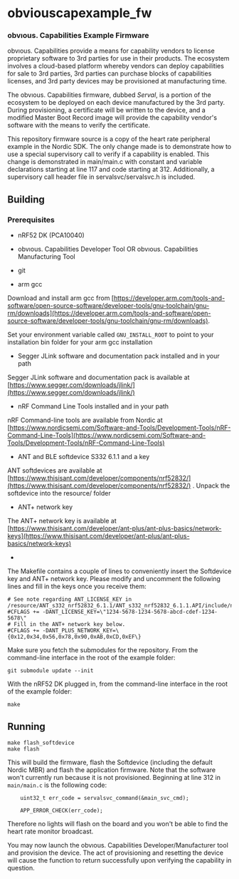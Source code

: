 # obviouscapexample_fw
### obvıous. Capabilities Example Firmware

obvıous. Capabilities provide a means for capability vendors to license proprietary software to 3rd parties for use in their products.  The ecosystem involves a cloud-based platform whereby vendors can deploy capabilities for sale to 3rd parties, 3rd parties can purchase blocks of capabilities licenses, and 3rd party devices may be provisioned at manufacturing time.

The obvıous. Capabilities firmware, dubbed *Serval*, is a portion of the ecosystem to be deployed on each device manufactured by the 3rd party.  During provisioning, a certificate will be written to the device, and a modified Master Boot Record image will provide the capability vendor's software with the means to verify the certificate.

This repository firmware source is a copy of the heart rate peripheral example in the Nordic SDK.  The only change made is to demonstrate how to use a special supervisory call to verify if a capability is enabled.  This change is demonstrated in main/main.c with constant and variable declarations starting at line 117 and code starting at 312.  Additionally, a supervisory call header file in servalsvc/servalsvc.h is included.

## Building
### Prerequisites

* nRF52 DK (PCA10040)

* obvıous. Capabilities Developer Tool OR obvıous. Capabilities Manufacturing Tool

* git

* arm gcc

Download and install arm gcc from [https://developer.arm.com/tools-and-software/open-source-software/developer-tools/gnu-toolchain/gnu-rm/downloads](https://developer.arm.com/tools-and-software/open-source-software/developer-tools/gnu-toolchain/gnu-rm/downloads).

Set your environment variable called `GNU_INSTALL_ROOT` to point to your installation bin folder for your arm gcc installation

* Segger JLink software and documentation pack installed and in your path

Segger JLink software and documentation pack is available at [https://www.segger.com/downloads/jlink/](https://www.segger.com/downloads/jlink/)

* nRF Command Line Tools installed and in your path

nRF Command-line tools are available from Nordic at [https://www.nordicsemi.com/Software-and-Tools/Development-Tools/nRF-Command-Line-Tools](https://www.nordicsemi.com/Software-and-Tools/Development-Tools/nRF-Command-Line-Tools)

* ANT and BLE softdevice S332 6.1.1 and a key

ANT softdevices are available at [https://www.thisisant.com/developer/components/nrf52832/](https://www.thisisant.com/developer/components/nrf52832/) .  Unpack the softdevice into the resource/ folder

* ANT+ network key

The ANT+ network key is available at [https://www.thisisant.com/developer/ant-plus/ant-plus-basics/network-keys](https://www.thisisant.com/developer/ant-plus/ant-plus-basics/network-keys)

-

The Makefile contains a couple of lines to conveniently insert the Softdevice key and ANT+ network key.  Please modify and uncomment the following lines and fill in the keys once you receive them:

~~~~
# See note regarding ANT_LICENSE_KEY in /resource/ANT_s332_nrf52832_6.1.1/ANT_s332_nrf52832_6.1.1.API/include/nrf_sdm.h
#CFLAGS += -DANT_LICENSE_KEY=\"1234-5678-1234-5678-abcd-cdef-1234-5678\"
# Fill in the ANT+ network key below.
#CFLAGS += -DANT_PLUS_NETWORK_KEY=\{0x12,0x34,0x56,0x78,0x90,0xAB,0xCD,0xEF\}
~~~~
Make sure you fetch the submodules for the repository.  From the command-line interface in the root of the example folder:

~~~~
git submodule update --init
~~~~

With the nRF52 DK plugged in, from the command-line interface in the root of the example folder:

~~~~
make
~~~~

## Running

~~~~
make flash_softdevice
make flash
~~~~

This will build the firmware, flash the Softdevice (including the default Nordic MBR) and flash the application firmware.  Note that the software won't currently run because it is not provisioned.  Beginning at line 312 in `main/main.c` is the following code:

~~~~
    uint32_t err_code = servalsvc_command(&main_svc_cmd);

    APP_ERROR_CHECK(err_code);
~~~~

Therefore no lights will flash on the board and you won't be able to find the heart rate monitor broadcast.

You may now launch the obvıous. Capabilities Developer/Manufacturer tool and provision the device.  The act of provisioning and resetting the device will cause the function to return successfully upon verifying the capability in question.

